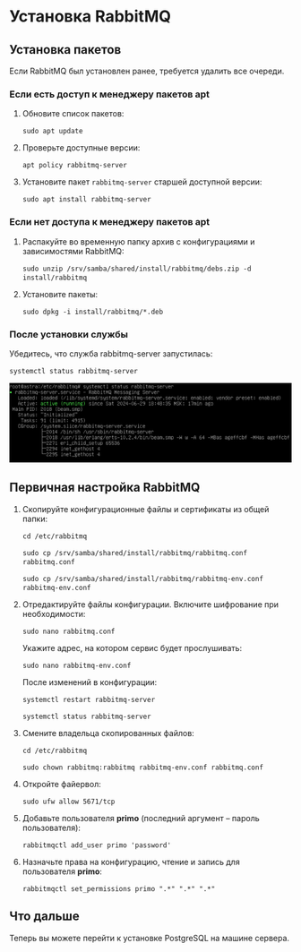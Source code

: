 # Установка RabbitMQ 

## Установка пакетов

Если RabbitMQ был установлен ранее, требуется удалить все очереди.

### Если есть доступ к менеджеру пакетов apt
1. Обновите список пакетов:
   ```
   sudo apt update
   ```
1. Проверьте доступные версии:
   ```
   apt policy rabbitmq-server
   ```
1. Установите пакет `rabbitmq-server` старшей доступной версии:
   ```
   sudo apt install rabbitmq-server
   ```

### Если нет доступа к менеджеру пакетов apt
1. Распакуйте во временную папку архив с конфигурациями и зависимостями RabbitMQ:
    ```
    sudo unzip /srv/samba/shared/install/rabbitmq/debs.zip -d install/rabbitmq
    ```
1. Установите пакеты:
    ```
    sudo dpkg -i install/rabbitmq/*.deb
    ```

### После установки службы
Убедитесь, что служба rabbitmq-server запустилась:
```
systemctl status rabbitmq-server
```

![](<../../../../.gitbook/assets1/primo-ai/install/rabbit/rabbit-1.png>)


## Первичная настройка RabbitMQ

1. Скопируйте конфигурационные файлы и сертификаты из общей папки:
   ```
   cd /etc/rabbitmq
   ```
   ```
   sudo cp /srv/samba/shared/install/rabbitmq/rabbitmq.conf rabbitmq.conf
   ```
   ```
   sudo cp /srv/samba/shared/install/rabbitmq/rabbitmq-env.conf rabbitmq-env.conf
   ```
1. Отредактируйте файлы конфигурации.
   Включите шифрование при необходимости:
   ```
   sudo nano rabbitmq.conf 
   ```
   Укажите адрес, на котором сервис будет прослушивать:
   ```
   sudo nano rabbitmq-env.conf
   ```
   После изменений в конфигурации:
   ```
   systemctl restart rabbitmq-server
   ```
   ```
   systemctl status rabbitmq-server
   ```
1. Смените владельца скопированных файлов:
   ```
   cd /etc/rabbitmq
   ```
   ```
   sudo chown rabbitmq:rabbitmq rabbitmq-env.conf rabbitmq.conf
   ```
1. Откройте файервол:
   ```
   sudo ufw allow 5671/tcp
   ```
1. Добавьте пользователя **primo** (последний аргумент – пароль пользователя):
   ```
   rabbitmqctl add_user primo 'password'
   ```
1. Назначьте права на конфигурацию, чтение и запись для пользователя **primo**:
   ```
   rabbitmqctl set_permissions primo ".*" ".*" ".*"
   ```

## Что дальше

Теперь вы можете перейти к установке PostgreSQL на машине сервера.
